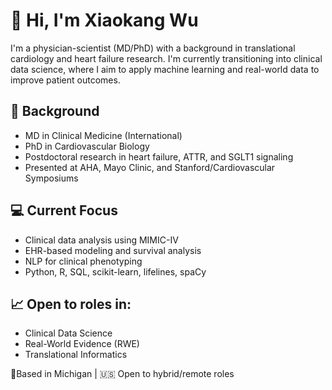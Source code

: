 # 👋 Hi, I'm Xiaokang Wu

I'm a physician-scientist (MD/PhD) with a background in translational cardiology and heart failure research. I'm currently transitioning into clinical data science, where I aim to apply machine learning and real-world data to improve patient outcomes.

## 🔬 Background
- MD in Clinical Medicine (International)
- PhD in Cardiovascular Biology
- Postdoctoral research in heart failure, ATTR, and SGLT1 signaling
- Presented at AHA, Mayo Clinic, and Stanford/Cardiovascular Symposiums

## 💻 Current Focus
- Clinical data analysis using MIMIC-IV
- EHR-based modeling and survival analysis
- NLP for clinical phenotyping
- Python, R, SQL, scikit-learn, lifelines, spaCy

## 📈 Open to roles in:
- Clinical Data Science
- Real-World Evidence (RWE)
- Translational Informatics

📍Based in Michigan | 🇺🇸 Open to hybrid/remote roles
